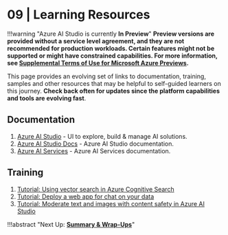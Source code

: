 # 09 | Learning Resources


!!!warning "Azure AI Studio is currently **In Preview**"
    **Preview versions are provided without a service level agreement, and they are not recommended for production workloads. Certain features might not be supported or might have constrained capabilities. For more information, see [Supplemental Terms of Use for Microsoft Azure Previews](https://azure.microsoft.com/en-us/support/legal/preview-supplemental-terms/).**

This page provides an evolving set of links to documentation, training, samples and other resources that may be helpful to self-guided learners on this journey. **Check back often for updates since the platform capabilities and tools are evolving fast**.


## Documentation

1. [Azure AI Studio](https://aka.ms/azureaistudio) - UI to explore, build & manage AI solutions.
1. [Azure AI Studio Docs](https://aka.ms/azureaistudio/docs) - Azure AI Studio documentation.
1. [Azure AI Services](https://learn.microsoft.com/azure/ai-services/what-are-ai-services) - Azure AI Services documentation.


## Training
1. [Tutorial: Using vector search in Azure Cognitive Search](https://learn.microsoft.com/training/modules/improve-search-results-vector-search) 
1. [Tutorial: Deploy a web app for chat on your data](https://learn.microsoft.com/azure/ai-studio/tutorials/deploy-chat-web-app) 
1. [Tutorial: Moderate text and images with content safety in Azure AI Studio](https://learn.microsoft.com/azure/ai-studio/quickstarts/content-safety)


!!!abstract "Next Up: [**Summary & Wrap-Ups**](./10-summary.md)"